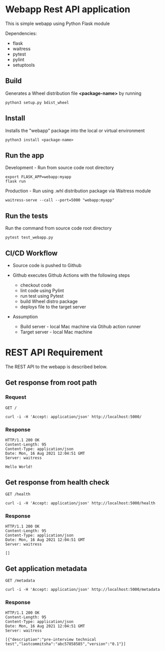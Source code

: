 
# Webapp Rest API application

This is simple webapp using Python Flask module

Dependencies:
* flask
* waitress
* pytest
* pylint
* setuptools

## Build

Generates a Wheel distribution file <b>\<package-name\></b> by running

    python3 setup.py bdist_wheel


## Install

Installs the "webapp" package into the local or virtual environment

    python3 install <package-name>


## Run the app

   Development - Run from source code root directory

    export FLASK_APP=webapp:myapp
    flask run

   Production - Run using .whl distribution package via Waitress module

    waitress-serve --call --port=5000 "webapp:myapp"

## Run the tests

   Run the command from source code root directory

    pytest test_webapp.py

## CI/CD Workflow

* Source code is pushed to Github
* Github executes Github Actions with the following steps
  * checkout code
  * lint code using Pylint
  * run test using Pytest
  * build Wheel distro package
  * deploys file to the target server    
    
* Assumption
  * Build server - local Mac machine via Gtihub action runner
  * Target server - local Mac machine
    
# REST API Requirement

The REST API to the webapp is described below.

## Get response from root path

### Request

`GET /`

    curl -i -H 'Accept: application/json' http://localhost:5000/

### Response

    HTTP/1.1 200 OK
    Content-Length: 95
    Content-Type: application/json
    Date: Mon, 16 Aug 2021 12:04:51 GMT
    Server: waitress

    Hello World!

## Get response from health check

`GET /health`

    curl -i -H 'Accept: application/json' http://localhost:5000/health

### Response

    HTTP/1.1 200 OK
    Content-Length: 95
    Content-Type: application/json
    Date: Mon, 16 Aug 2021 12:04:51 GMT
    Server: waitress

    []

## Get application metadata

`GET /metadata`

    curl -i -H 'Accept: application/json' http://localhost:5000/metadata

### Response

    HTTP/1.1 200 OK
    Content-Length: 95
    Content-Type: application/json
    Date: Mon, 16 Aug 2021 12:04:51 GMT
    Server: waitress

    [{"description":"pre-interview technical test","lastcommitsha":"abc57858585","version":"0.1"}]
